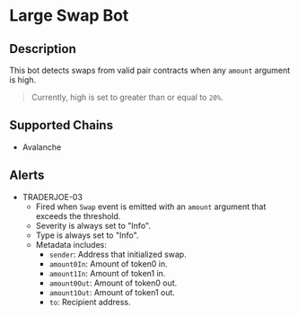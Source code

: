 # Large Swap Bot

## Description

This bot detects swaps from valid pair contracts when any `amount` argument is high.
> Currently, high is set to greater than or equal to `20%`.

## Supported Chains

- Avalanche

## Alerts

- TRADERJOE-03
  - Fired when `Swap` event is emitted with an `amount` argument that exceeds the threshold.
  - Severity is always set to "Info".
  - Type is always set to "Info".
  - Metadata includes:
    - `sender`: Address that initialized swap.
    - `amount0In`: Amount of token0 in.
    - `amount1In`: Amount of token1 in.
    - `amount0Out`: Amount of token0 out.
    - `amount1Out`: Amount of token1 out.
    - `to`: Recipient address.
